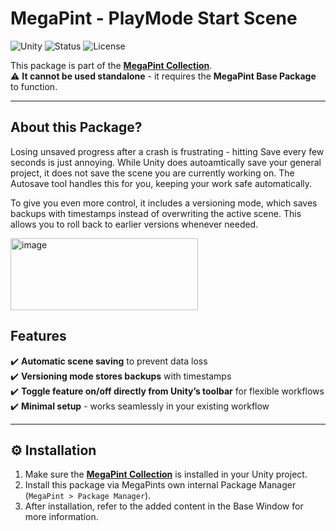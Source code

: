 # MegaPint - PlayMode Start Scene

![Unity](https://img.shields.io/badge/Unity-2022%2B-blue.svg?logo=unity)
![Status](https://img.shields.io/badge/status-active-success.svg)
![License](https://img.shields.io/badge/license-Apache%202.0-green.svg)

This package is part of the **[MegaPint Collection](https://github.com/tiogiras/MegaPint)**.  
⚠️ **It cannot be used standalone** - it requires the **MegaPint Base Package** to function.

---

## About this Package?

Losing unsaved progress after a crash is frustrating - hitting Save every few seconds is just annoying. While Unity does autoamtically save your general project, it does not save the scene you are currently working on. The Autosave tool handles this for you, keeping your work safe automatically.

To give you even more control, it includes a versioning mode, which saves backups with timestamps instead of overwriting the active scene. This allows you to roll back to earlier versions whenever needed.

<img width="300" height="115" alt="image" src="https://github.com/user-attachments/assets/ac880b34-3203-4310-ab1d-3c40cfc1d0d2" />

## Features

✔️ **Automatic scene saving** to prevent data loss    
✔️ **Versioning mode stores backups** with timestamps    
✔️ **Toggle feature on/off directly from Unity’s toolbar** for flexible workflows      
✔️ **Minimal setup** - works seamlessly in your existing workflow    

---

## ⚙️ Installation

1. Make sure the **[MegaPint Collection](https://github.com/tiogiras/MegaPint)** is installed in your Unity project.  
2. Install this package via MegaPints own internal Package Manager (`MegaPint > Package Manager`).  
3. After installation, refer to the added content in the Base Window for more information. 
